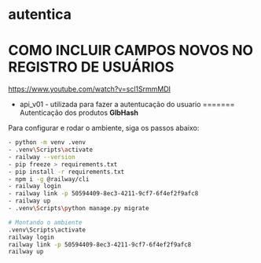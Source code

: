 # autentica

# COMO INCLUIR CAMPOS NOVOS NO REGISTRO DE USUÁRIOS
https://www.youtube.com/watch?v=scl1SrmmMDI

- api_v01 - utilizada para fazer a autentucação do usuario
=======
Autenticação dos produtos **GlbHash**

Para configurar e rodar o ambiente, siga os passos abaixo:

```bash
- python -m venv .venv
- .venv\Scripts\activate  
- railway --version  
- pip freeze > requirements.txt
- pip install -r requirements.txt
- npm i -g @railway/cli
- railway login
- railway link -p 50594409-8ec3-4211-9cf7-6f4ef2f9afc8
- railway up
- .venv\Scripts\python manage.py migrate

# Montando o ambiente 
.venv\Scripts\activate  
railway login
railway link -p 50594409-8ec3-4211-9cf7-6f4ef2f9afc8
railway up




